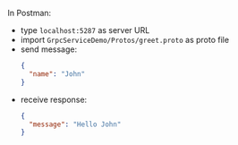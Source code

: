 In Postman:
- type `localhost:5287` as server URL
- import `GrpcServiceDemo/Protos/greet.proto` as proto file
- send message:
	```json
	{
	  "name": "John"
	}
	```
- receive response:
	```json
	{
	  "message": "Hello John"
	}
	```
